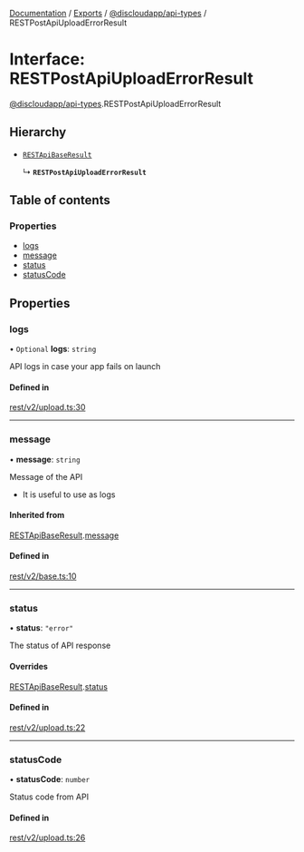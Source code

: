 [Documentation](../README.md) / [Exports](../modules.md) / [@discloudapp/api-types](../modules/discloudapp_api_types.md) / RESTPostApiUploadErrorResult

# Interface: RESTPostApiUploadErrorResult

[@discloudapp/api-types](../modules/discloudapp_api_types.md).RESTPostApiUploadErrorResult

## Hierarchy

- [`RESTApiBaseResult`](discloudapp_api_types.RESTApiBaseResult.md)

  ↳ **`RESTPostApiUploadErrorResult`**

## Table of contents

### Properties

- [logs](discloudapp_api_types.RESTPostApiUploadErrorResult.md#logs)
- [message](discloudapp_api_types.RESTPostApiUploadErrorResult.md#message)
- [status](discloudapp_api_types.RESTPostApiUploadErrorResult.md#status)
- [statusCode](discloudapp_api_types.RESTPostApiUploadErrorResult.md#statuscode)

## Properties

### logs

• `Optional` **logs**: `string`

API logs in case your app fails on launch

#### Defined in

[rest/v2/upload.ts:30](https://github.com/discloud/discloud.app/blob/c6f50ea/packages/api-types/rest/v2/upload.ts#L30)

___

### message

• **message**: `string`

Message of the API
- It is useful to use as logs

#### Inherited from

[RESTApiBaseResult](discloudapp_api_types.RESTApiBaseResult.md).[message](discloudapp_api_types.RESTApiBaseResult.md#message)

#### Defined in

[rest/v2/base.ts:10](https://github.com/discloud/discloud.app/blob/c6f50ea/packages/api-types/rest/v2/base.ts#L10)

___

### status

• **status**: ``"error"``

The status of API response

#### Overrides

[RESTApiBaseResult](discloudapp_api_types.RESTApiBaseResult.md).[status](discloudapp_api_types.RESTApiBaseResult.md#status)

#### Defined in

[rest/v2/upload.ts:22](https://github.com/discloud/discloud.app/blob/c6f50ea/packages/api-types/rest/v2/upload.ts#L22)

___

### statusCode

• **statusCode**: `number`

Status code from API

#### Defined in

[rest/v2/upload.ts:26](https://github.com/discloud/discloud.app/blob/c6f50ea/packages/api-types/rest/v2/upload.ts#L26)
